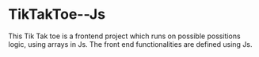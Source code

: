 # TikTakToe--Js
This Tik Tak toe is a frontend project which runs on possible possitions logic, using arrays in Js. The front end functionalities are defined using Js.
